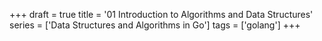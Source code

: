 +++
draft = true
title = '01 Introduction to Algorithms and Data Structures'
series = ['Data Structures and Algorithms in Go']
tags = ['golang']
+++